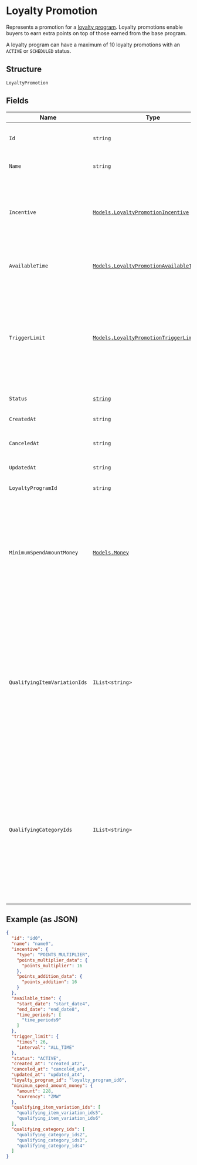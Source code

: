 
# Loyalty Promotion

Represents a promotion for a [loyalty program](../../doc/models/loyalty-program.md). Loyalty promotions enable buyers
to earn extra points on top of those earned from the base program.

A loyalty program can have a maximum of 10 loyalty promotions with an `ACTIVE` or `SCHEDULED` status.

## Structure

`LoyaltyPromotion`

## Fields

| Name | Type | Tags | Description |
|  --- | --- | --- | --- |
| `Id` | `string` | Optional | The Square-assigned ID of the promotion.<br>**Constraints**: *Minimum Length*: `1`, *Maximum Length*: `255` |
| `Name` | `string` | Required | The name of the promotion.<br>**Constraints**: *Minimum Length*: `1`, *Maximum Length*: `50` |
| `Incentive` | [`Models.LoyaltyPromotionIncentive`](../../doc/models/loyalty-promotion-incentive.md) | Required | Represents how points for a [loyalty promotion](../../doc/models/loyalty-promotion.md) are calculated,<br>either by multiplying the points earned from the base program or by adding a specified number<br>of points to the points earned from the base program. |
| `AvailableTime` | [`Models.LoyaltyPromotionAvailableTimeData`](../../doc/models/loyalty-promotion-available-time-data.md) | Required | Represents scheduling information that determines when purchases can qualify to earn points<br>from a [loyalty promotion](../../doc/models/loyalty-promotion.md). |
| `TriggerLimit` | [`Models.LoyaltyPromotionTriggerLimit`](../../doc/models/loyalty-promotion-trigger-limit.md) | Optional | Represents the number of times a buyer can earn points during a [loyalty promotion](../../doc/models/loyalty-promotion.md).<br>If this field is not set, buyers can trigger the promotion an unlimited number of times to earn points during<br>the time that the promotion is available.<br><br>A purchase that is disqualified from earning points because of this limit might qualify for another active promotion. |
| `Status` | [`string`](../../doc/models/loyalty-promotion-status.md) | Optional | Indicates the status of a [loyalty promotion](../../doc/models/loyalty-promotion.md). |
| `CreatedAt` | `string` | Optional | The timestamp of when the promotion was created, in RFC 3339 format. |
| `CanceledAt` | `string` | Optional | The timestamp of when the promotion was canceled, in RFC 3339 format. |
| `UpdatedAt` | `string` | Optional | The timestamp when the promotion was last updated, in RFC 3339 format. |
| `LoyaltyProgramId` | `string` | Optional | The ID of the [loyalty program](entity:LoyaltyProgram) associated with the promotion. |
| `MinimumSpendAmountMoney` | [`Models.Money`](../../doc/models/money.md) | Optional | Represents an amount of money. `Money` fields can be signed or unsigned.<br>Fields that do not explicitly define whether they are signed or unsigned are<br>considered unsigned and can only hold positive amounts. For signed fields, the<br>sign of the value indicates the purpose of the money transfer. See<br>[Working with Monetary Amounts](https://developer.squareup.com/docs/build-basics/working-with-monetary-amounts)<br>for more information. |
| `QualifyingItemVariationIds` | `IList<string>` | Optional | The IDs of any qualifying `ITEM_VARIATION` [catalog objects](entity:CatalogObject). If specified,<br>the purchase must include at least one of these items to qualify for the promotion.<br><br>This option is valid only if the base loyalty program uses a `VISIT` or `SPEND` accrual rule.<br>With `SPEND` accrual rules, make sure that qualifying promotional items are not excluded.<br><br>You can specify `qualifying_item_variation_ids` or `qualifying_category_ids` for a given promotion, but not both. |
| `QualifyingCategoryIds` | `IList<string>` | Optional | The IDs of any qualifying `CATEGORY` [catalog objects](entity:CatalogObject). If specified,<br>the purchase must include at least one item from one of these categories to qualify for the promotion.<br><br>This option is valid only if the base loyalty program uses a `VISIT` or `SPEND` accrual rule.<br>With `SPEND` accrual rules, make sure that qualifying promotional items are not excluded.<br><br>You can specify `qualifying_category_ids` or `qualifying_item_variation_ids` for a promotion, but not both. |

## Example (as JSON)

```json
{
  "id": "id0",
  "name": "name0",
  "incentive": {
    "type": "POINTS_MULTIPLIER",
    "points_multiplier_data": {
      "points_multiplier": 16
    },
    "points_addition_data": {
      "points_addition": 16
    }
  },
  "available_time": {
    "start_date": "start_date4",
    "end_date": "end_date8",
    "time_periods": [
      "time_periods9"
    ]
  },
  "trigger_limit": {
    "times": 26,
    "interval": "ALL_TIME"
  },
  "status": "ACTIVE",
  "created_at": "created_at2",
  "canceled_at": "canceled_at4",
  "updated_at": "updated_at4",
  "loyalty_program_id": "loyalty_program_id0",
  "minimum_spend_amount_money": {
    "amount": 228,
    "currency": "ZMW"
  },
  "qualifying_item_variation_ids": [
    "qualifying_item_variation_ids5",
    "qualifying_item_variation_ids6"
  ],
  "qualifying_category_ids": [
    "qualifying_category_ids2",
    "qualifying_category_ids3",
    "qualifying_category_ids4"
  ]
}
```

